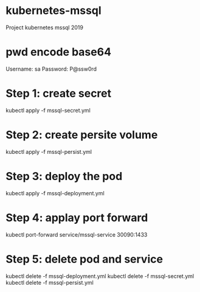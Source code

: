 # kubernetes-mssql
Project kubernetes mssql 2019

# pwd encode base64 
Username: sa
Password: P@ssw0rd

# Step 1: create secret
kubectl apply -f mssql-secret.yml

# Step 2: create persite volume
kubectl apply -f mssql-persist.yml

# Step 3: deploy the pod 
kubectl apply -f mssql-deployment.yml

# Step 4: applay port forward
kubectl port-forward service/mssql-service 30090:1433

# Step 5: delete pod and service
kubectl delete -f mssql-deployment.yml
kubectl delete -f mssql-secret.yml
kubectl delete -f mssql-persist.yml